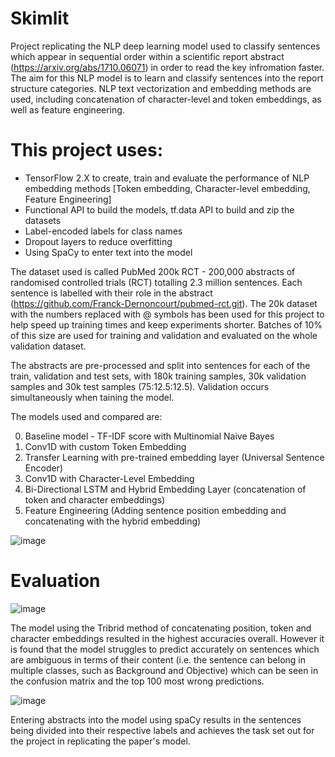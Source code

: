 # Skimlit

Project replicating the NLP deep learning model used to classify sentences which appear in sequential order within a scientific report abstract (https://arxiv.org/abs/1710.06071) in order to read the key infromation faster. The aim for this NLP model is to learn and classify sentences into the report structure categories. NLP text vectorization and embedding methods are used, including concatenation of character-level and token embeddings, as well as feature engineering.

# This project uses:
* TensorFlow 2.X to create, train and evaluate the performance of NLP embedding methods [Token embedding, Character-level embedding, Feature Engineering]
* Functional API to build the models, tf.data API to build and zip the datasets
* Label-encoded labels for class names
* Dropout layers to reduce overfitting
* Using SpaCy to enter text into the model

The dataset used is called PubMed 200k RCT - 200,000 abstracts of randomised controlled trials (RCT) totalling 2.3 million sentences. Each sentence is labelled with their role in the abstract (https://github.com/Franck-Dernoncourt/pubmed-rct.git). The 20k dataset with the numbers replaced with @ symbols has been used for this project to help speed up training times and keep experiments shorter. Batches of 10% of this size are used for training and validation and evaluated on the whole validation dataset.

The abstracts are pre-processed and split into sentences for each of the train, validation and test sets, with 180k training samples, 30k validation samples and 30k test samples (75:12.5:12.5). Validation occurs simultaneously when taining the model.

The models used and compared are:

0. Baseline model - TF-IDF score with Multinomial Naive Bayes
1. Conv1D with custom Token Embedding
2. Transfer Learning with pre-trained embedding layer (Universal Sentence Encoder)
3. Conv1D with Character-Level Embedding
4. Bi-Directional LSTM and Hybrid Embedding Layer (concatenation of token and character embeddings)
5. Feature Engineering (Adding sentence position embedding and concatenating with the hybrid embedding)

![image](https://github.com/DavAll22/Skimlit/assets/124359152/e2cbf77a-0b85-4e99-9b3c-a12b3f6cac1c)

# Evaluation

![image](https://github.com/DavAll22/Skimlit/assets/124359152/9ba25358-f316-429d-98fd-75169925406e)

The model using the Tribrid method of concatenating position, token and character embeddings resulted in the highest accuracies overall. 
However it is found that the model struggles to predict accurately on sentences which are ambiguous in terms of their content (i.e. the sentence can belong in multiple classes, such as Background and Objective) which can be seen in the confusion matrix and the top 100 most wrong predictions.

![image](https://github.com/DavAll22/Skimlit/assets/124359152/22b6d067-afad-4542-9e2d-c7f16cabedf3)

Entering abstracts into the model using spaCy results in the sentences being divided into their respective labels and achieves the task set out for the project in replicating the paper's model.
